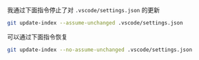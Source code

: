 
我通过下面指令停止了对 `.vscode/settings.json` 的更新
```sh
git update-index --assume-unchanged .vscode/settings.json
```

可以通过下面指令恢复
```sh
git update-index --no-assume-unchanged .vscode/settings.json
```
